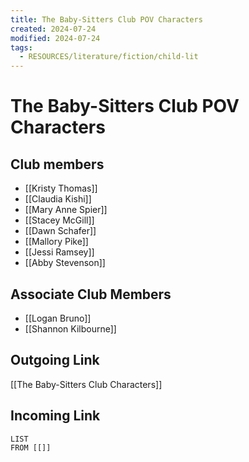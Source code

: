 ```yaml
---
title: The Baby-Sitters Club POV Characters
created: 2024-07-24
modified: 2024-07-24
tags:
  - RESOURCES/literature/fiction/child-lit
---
```

# The Baby-Sitters Club POV Characters

## Club members
- [[Kristy Thomas]]
- [[Claudia Kishi]]
- [[Mary Anne Spier]]
- [[Stacey McGill]]
- [[Dawn Schafer]]
- [[Mallory Pike]]
- [[Jessi Ramsey]]
- [[Abby Stevenson]]
## Associate Club Members
- [[Logan Bruno]]
- [[Shannon Kilbourne]]
## Outgoing Link
[[The Baby-Sitters Club Characters]]
## Incoming Link
```dataview
LIST
FROM [[]]
``` 
